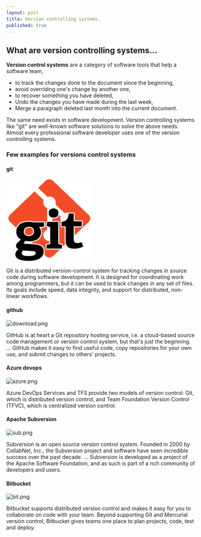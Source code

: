 ```yaml
---
layout: post
title: Version controlling systems.
published: true
---
```


## What are version controlling systems...
**Version control systems** are a category of software tools that help a software team,
- to track the changes done to the document since the beginning, 
- avoid overriding one's change by another one,
- to recover something you have deleted, 
- Undo the changes you have made during the last week, 
- Merge a paragraph deleted last month into the current document.


The same need exists in software development. Version controlling systems like "git" are well-known software solutions to solve the above needs. Almost every professional software developer uses one of the version controlling systems.
### Few examples for versions control systems

#### git


![nat.jpeg](https://raw.githubusercontent.com/jayan-rockshan/jayan-rockshan.github.io/master/images/Untitled.png)


Git is a distributed version-control system for tracking changes in source code during software development. It is designed for coordinating work among programmers, but it can be used to track changes in any set of files. Its goals include speed, data integrity, and support for distributed, non-linear workflows.

#### github

![download.png]({{site.baseurl}}/_posts/download.png)

GitHub is at heart a Git repository hosting service, i.e. a cloud-based source code management or version control system, but that's just the beginning. ... GitHub makes it easy to find useful code, copy repositories for your own use, and submit changes to others' projects.

#### Azure devops

![azure.png]({{site.baseurl}}/_posts/azure.png)

Azure DevOps Services and TFS provide two models of version control: Git, which is distributed version control, and Team Foundation Version Control (TFVC), which is centralized version control.

#### Apache Subversion

![sub.png]({{site.baseurl}}/_posts/sub.png)

Subversion is an open source version control system. Founded in 2000 by CollabNet, Inc., the Subversion project and software have seen incredible success over the past decade. ... Subversion is developed as a project of the Apache Software Foundation, and as such is part of a rich community of developers and users.

#### Bitbucket

![bit.png]({{site.baseurl}}/_posts/bit.png)

Bitbucket supports distributed version control and makes it easy for you to collaborate on code with your team. Beyond supporting Git and Mercurial version control, Bitbucket gives teams one place to plan projects, code, test and deploy.
